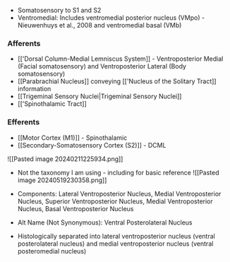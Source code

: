 - Somatosensory to S1 and S2
- Ventromedial: Includes ventromedial posterior nucleus (VMpo) - Nieuwenhuys et al., 2008 and ventromedial basal (VMb)
### Afferents
- [['Dorsal Column-Medial Lemniscus System]] - Ventroposterior Medial (Facial somatosensory) and Ventroposterior Lateral (Body somatosensory)
- [[Parabrachial Nucleus]] conveying [['Nucleus of the Solitary Tract]] information
- [[Trigeminal Sensory Nuclei|Trigeminal Sensory Nuclei]]
- [['Spinothalamic Tract]]

### Efferents
- [[Motor Cortex (M1)]] - Spinothalamic
- [[Secondary-Somatosensory Cortex (S2)]] - DCML

![[Pasted image 20240211225934.png]]
- Not the taxonomy I am using - including for basic reference
![[Pasted image 20240519230358.png]]

- Components: Lateral Ventroposterior Nucleus, Medial Ventroposterior Nucleus, Superior Ventroposterior Nucleus, Medial Ventroposterior Nucleus, Basal Ventroposterior Nucleus
- Alt Name (Not Synonymous): Ventral Posterolateral Nucleus
- Histologically separated into lateral ventroposterior nucleus (ventral posterolateral nucleus) and medial ventroposterior nucleus (ventral posteromedial nucleus)